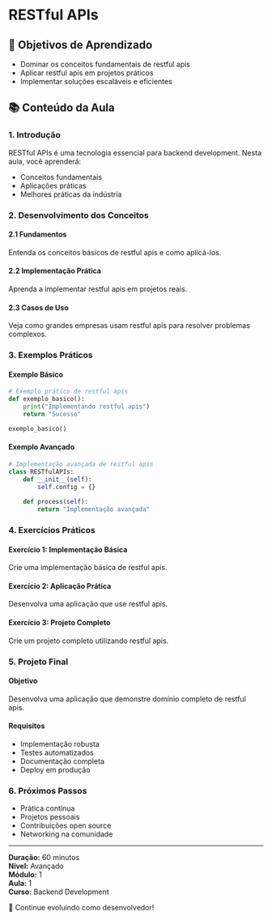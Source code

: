 # RESTful APIs

## 🎯 Objetivos de Aprendizado
- Dominar os conceitos fundamentais de restful apis
- Aplicar restful apis em projetos práticos
- Implementar soluções escaláveis e eficientes

## 📚 Conteúdo da Aula

### 1. Introdução
RESTful APIs é uma tecnologia essencial para backend development. Nesta aula, você aprenderá:

- Conceitos fundamentais
- Aplicações práticas
- Melhores práticas da indústria

### 2. Desenvolvimento dos Conceitos

#### 2.1 Fundamentos
Entenda os conceitos básicos de restful apis e como aplicá-los.

#### 2.2 Implementação Prática
Aprenda a implementar restful apis em projetos reais.

#### 2.3 Casos de Uso
Veja como grandes empresas usam restful apis para resolver problemas complexos.

### 3. Exemplos Práticos

#### Exemplo Básico
```python
# Exemplo prático de restful apis
def exemplo_basico():
    print("Implementando restful apis")
    return "Sucesso"

exemplo_basico()
```

#### Exemplo Avançado
```python
# Implementação avançada de restful apis
class RESTfulAPIs:
    def __init__(self):
        self.config = {}
    
    def process(self):
        return "Implementação avançada"
```

### 4. Exercícios Práticos

#### Exercício 1: Implementação Básica
Crie uma implementação básica de restful apis.

#### Exercício 2: Aplicação Prática
Desenvolva uma aplicação que use restful apis.

#### Exercício 3: Projeto Completo
Crie um projeto completo utilizando restful apis.

### 5. Projeto Final

#### Objetivo
Desenvolva uma aplicação que demonstre domínio completo de restful apis.

#### Requisitos
- Implementação robusta
- Testes automatizados
- Documentação completa
- Deploy em produção

### 6. Próximos Passos

- Prática contínua
- Projetos pessoais
- Contribuições open source
- Networking na comunidade

---

**Duração:** 60 minutos  
**Nível:** Avançado  
**Módulo:** 1  
**Aula:** 1  
**Curso:** Backend Development

🎉 Continue evoluindo como desenvolvedor!
